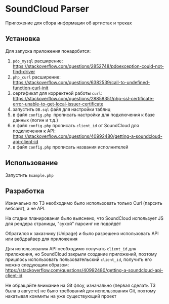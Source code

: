 # SoundCloud Parser

Приложение для сбора информации об  артистах  и треках

## Установка

Для запуска приложения понадобится:

1) `pdo_mysql` расширение: https://stackoverflow.com/questions/2852748/pdoexception-could-not-find-driver
2) `php_curl`  расширение: https://stackoverflow.com/questions/6382539/call-to-undefined-function-curl-init
3) сертификат для корректной работы `curl`: https://stackoverflow.com/questions/28858351/php-ssl-certificate-error-unable-to-get-local-issuer-certificate
4) запустить `DB.sql` файл для настройки таблиц
5) в файл `config.php `прописать настройки для подключения к базе данных (логин и т.д.)
6) в файл `config.php` прописать `client_id` от SoundCloud для подключения к API: https://stackoverflow.com/questions/40992480/getting-a-soundcloud-api-client-id
7) в файл `config.php` прописать названия исполнителей

## Использование

Запустить `Example.php`

## Разработка

Изначально по ТЗ необходимо было использовать только Curl (парсить вебсайт), а не API.

На стадии планирования было выяснено, что SoundCloud использует JS для рендера страницы, "сухой" парсинг не подойдёт

Обратился к заказчику (Unipage) и было разрешено использовать API или вебдрайвер для приложения

Для использования API необходимо получать `client_id` для приложения, но SoundCloud закрыли создание приложений, поэтому пришлось использовать
пользовательский `client_id`, получить его можно следующим образом:
https://stackoverflow.com/questions/40992480/getting-a-soundcloud-api-client-id

Не обращайте внимание на Git флоу, изначально (первая сделать ТЗ была в августе) не было требований для использования Git, поэтому накатывал коммиты на уже существующий проект 

